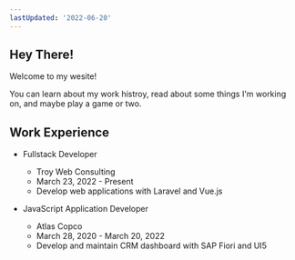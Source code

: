 ```yaml
---
lastUpdated: '2022-06-20'
---
```


## Hey There!

Welcome to my wesite!

You can learn about my work histroy, read about some things I'm working on, and maybe play a game or two.

## Work Experience

- Fullstack Developer
    - Troy Web Consulting
    - March 23, 2022 - Present
    - Develop web applications with Laravel and Vue.js

- JavaScript Application Developer
    - Atlas Copco
    - March 28, 2020 - March 20, 2022
    - Develop and maintain CRM dashboard with SAP Fiori and UI5

